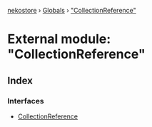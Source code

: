 [nekostore](../README.md) › [Globals](../globals.md) › ["CollectionReference"](_collectionreference_.md)

# External module: "CollectionReference"

## Index

### Interfaces

* [CollectionReference](../interfaces/_collectionreference_.collectionreference.md)
